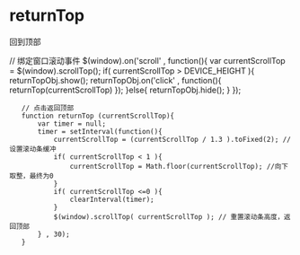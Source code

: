 # returnTop
回到顶部

 // 绑定窗口滚动事件
       $(window).on('scroll' , function(){
         var currentScrollTop  = $(window).scrollTop();
         if( currentScrollTop > DEVICE_HEIGHT ){
             returnTopObj.show();
             returnTopObj.on('click' , function(){
                 returnTop(currentScrollTop)
             });
         }else{
             returnTopObj.hide();
         }
       });

       // 点击返回顶部
       function returnTop (currentScrollTop){
           var timer = null;
           timer = setInterval(function(){
               currentScrollTop = (currentScrollTop / 1.3 ).toFixed(2); // 设置滚动条缓冲
               if( currentScrollTop < 1 ){
                   currentScrollTop = Math.floor(currentScrollTop); //向下取整，最终为0
               }
               if( currentScrollTop <=0 ){
                   clearInterval(timer);
               }
               $(window).scrollTop( currentScrollTop ); // 重置滚动条高度，返回顶部
           } , 30);
       }
